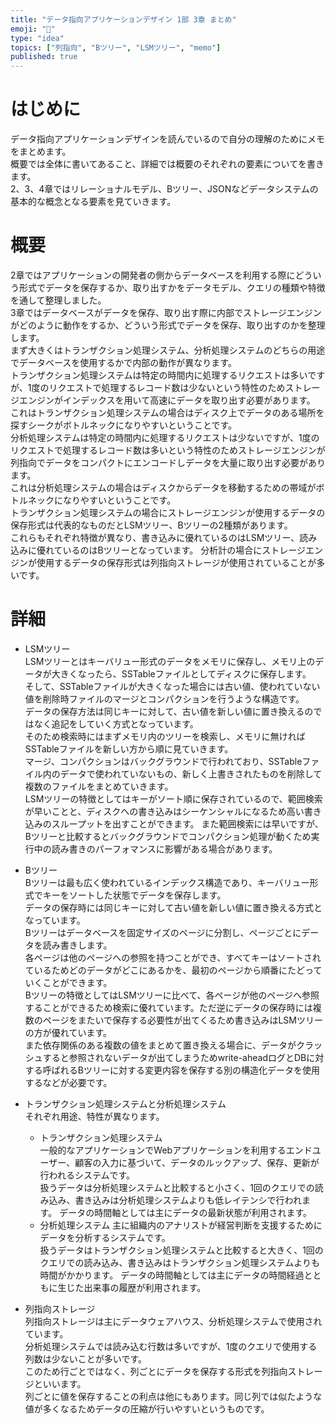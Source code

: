 ```yaml
---
title: "データ指向アプリケーションデザイン 1部 3章 まとめ"
emoji: "🎄"
type: "idea"
topics: ["列指向", "Bツリー", "LSMツリー", "memo"]
published: true
---
```


# はじめに
データ指向アプリケーションデザインを読んでいるので自分の理解のためにメモをまとめます。  
概要では全体に書いてあること、詳細では概要のそれぞれの要素についてを書きます。  
2、3、4章ではリレーショナルモデル、Bツリー、JSONなどデータシステムの基本的な概念となる要素を見ていきます。  

# 概要
2章ではアプリケーションの開発者の側からデータベースを利用する際にどういう形式でデータを保存するか、取り出すかをデータモデル、クエリの種類や特徴を通して整理しました。  
3章ではデータベースがデータを保存、取り出す際に内部でストレージエンジンがどのように動作をするか、どういう形式でデータを保存、取り出すのかを整理します。  
まず大きくはトランザクション処理システム、分析処理システムのどちらの用途でデータベースを使用するかで内部の動作が異なります。  
トランザクション処理システムは特定の時間内に処理するリクエストは多いですが、1度のリクエストで処理するレコード数は少ないという特性のためストレージエンジンがインデックスを用いて高速にデータを取り出す必要があります。  
これはトランザクション処理システムの場合はディスク上でデータのある場所を探すシークがボトルネックになりやすいということです。  
分析処理システムは特定の時間内に処理するリクエストは少ないですが、1度のリクエストで処理するレコード数は多いという特性のためストレージエンジンが列指向でデータをコンパクトにエンコードしデータを大量に取り出す必要があります。  
これは分析処理システムの場合はディスクからデータを移動するための帯域がボトルネックになりやすいということです。  
トランザクション処理システムの場合にストレージエンジンが使用するデータの保存形式は代表的なものだとLSMツリー、Bツリーの2種類があります。  
これらもそれぞれ特徴が異なり、書き込みに優れているのはLSMツリー、読み込みに優れているのはBツリーとなっています。
分析計の場合にストレージエンジンが使用するデータの保存形式は列指向ストレージが使用されていることが多いです。


# 詳細
- LSMツリー  
LSMツリーとはキーバリュー形式のデータをメモリに保存し、メモリ上のデータが大きくなったら、SSTableファイルとしてディスクに保存します。  
そして、SSTableファイルが大きくなった場合には古い値、使われていない値を削除時ファイルのマージとコンパクションを行うような構造です。  
データの保存方法は同じキーに対して、古い値を新しい値に置き換えるのではなく追記をしていく方式となっています。  
そのため検索時にはまずメモリ内のツリーを検索し、メモリに無ければSSTableファイルを新しい方から順に見ていきます。  
マージ、コンパクションはバックグラウンドで行われており、SSTableファイル内のデータで使われていないもの、新しく上書きされたものを削除して複数のファイルをまとめていきます。  
LSMツリーの特徴としてはキーがソート順に保存されているので、範囲検索が早いことと、ディスクへの書き込みはシーケンシャルになるため高い書き込みのスループットを出すことができます。
また範囲検索には早いですが、Bツリーと比較するとバックグラウンドでコンパクション処理が動くため実行中の読み書きのパーフォマンスに影響がある場合があります。  


- Bツリー  
Bツリーは最も広く使われているインデックス構造であり、キーバリュー形式でキーをソートした状態でデータを保存します。  
データの保存時には同じキーに対して古い値を新しい値に置き換える方式となっています。  
Bツリーはデータベースを固定サイズのページに分割し、ページごとにデータを読み書きします。  
各ページは他のページへの参照を持つことができ、すべてキーはソートされているためどのデータがどこにあるかを、最初のページから順番にたどっていくことができます。   
Bツリーの特徴としてはLSMツリーに比べて、各ページが他のページへ参照することができるため検索に優れています。ただ逆にデータの保存時には複数のページをまたいで保存する必要性が出てくるため書き込みはLSMツリーの方が優れています。  
また依存関係のある複数の値をまとめて置き換える場合に、データがクラッシュすると参照されないデータが出てしまうためwrite-aheadログとDBに対する呼ばれるBツリーに対する変更内容を保存する別の構造化データを使用するなどが必要です。


- トランザクション処理システムと分析処理システム  
それぞれ用途、特性が異なります。

  - トランザクション処理システム  
  一般的なアプリケーションでWebアプリケーションを利用するエンドユーザー、顧客の入力に基づいて、データのルックアップ、保存、更新が行われるシステムです。  
  扱うデータは分析処理システムと比較すると小さく、1回のクエリでの読み込み、書き込みは分析処理システムよりも低レイテンシで行われます。
  データの時間軸としては主にデータの最新状態が利用されます。
  - 分析処理システム
  主に組織内のアナリストが経営判断を支援するためにデータを分析するシステムです。  
  扱うデータはトランザクション処理システムと比較すると大きく、1回のクエリでの読み込み、書き込みはトランザクション処理システムよりも時間がかかります。
  データの時間軸としては主にデータの時間経過とともに生じた出来事の履歴が利用されます。
  

- 列指向ストレージ  
列指向ストレージは主にデータウェアハウス、分析処理システムで使用されています。   
分析処理システムでは読み込む行数は多いですが、1度のクエリで使用する列数は少ないことが多いです。  
このため行ごとではなく、列ごとにデータを保存する形式を列指向ストレージといいます。  
列ごとに値を保存することの利点は他にもあります。同じ列では似たような値が多くなるためデータの圧縮が行いやすいというものです。
